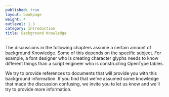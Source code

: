 ```yaml
---
published: true
layout: bookpage
weight: 4
outlevel: 1.3
category: Introduction
title: Background Knowledge
---
```


The discussions in the following chapters assume a certain amount of background Knowledge.
Some of this depends on the specific subject.
For example, a font designer who is creating character glyphs needs to know different things than a script engineer who is constructing OpenType tables.

We try to provide references to documents that will provide you with this background information.
If you find that we've assumed some knowledge that made the discussion confusing, we invite you to let us know and we'll try to provide more information.

